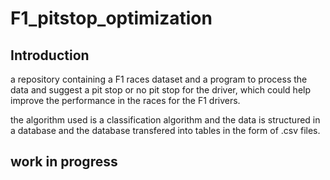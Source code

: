 # F1_pitstop_optimization

## Introduction
a repository containing a F1 races dataset and a program to process the data and suggest a pit stop or no pit stop for the driver, which could help improve the performance in the races for the F1 drivers.

the algorithm used is a classification algorithm and the data is structured in a database and the database transfered into tables in the form of .csv files.

## work in progress